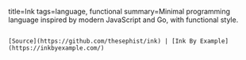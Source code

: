 title=Ink
tags=language, functional
summary=Minimal programming language inspired by modern JavaScript and Go, with functional style.
~~~~~~

[Source](https://github.com/thesephist/ink) | [Ink By Example](https://inkbyexample.com/)
